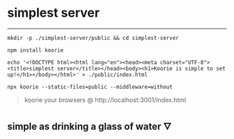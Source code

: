# simplest server

___

```shell
mkdir -p ./simplest-server/public && cd simplest-server
```

```shell
npm install koorie
```

```shell
echo '<!DOCTYPE html><html lang="en"><head><meta charset="UTF-8"><title>simplest server</title></head><body><h1>Koorie is simple to set up!</h1></body></html>' > ./public/index.html
```

```shell
npx koorie --static-files=public --middleware=without
```

> koorie your browsers @ http://localhost:3001/index.html

## simple as drinking a glass of water 🜄
